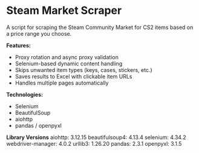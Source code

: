 # Steam Market Scraper

A script for scraping the Steam Community Market for CS2 items based on a price range you choose.

**Features:**
- Proxy rotation and async proxy validation
- Selenium-based dynamic content handling
- Skips unwanted item types (keys, cases, stickers, etc.)
- Saves results to Excel with clickable item URLs
- Handles multiple pages automatically

**Technologies:**
- Selenium
- BeautifulSoup
- aiohttp
- pandas / openpyxl

**Library Versions**
aiohttp: 3.12.15
beautifulsoup4: 4.13.4
selenium: 4.34.2
webdriver-manager: 4.0.2
urllib3: 1.26.20
pandas: 2.3.1
openpyxl: 3.1.5
